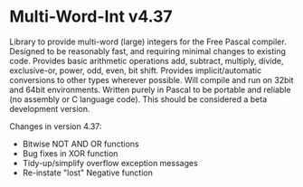 # Multi-Word-Int v4.37
Library to provide multi-word (large) integers for the Free Pascal compiler.
Designed to be reasonably fast, and requiring minimal changes to existing code.
Provides basic arithmetic operations add, subtract, multiply, divide, exclusive-or, power, odd, even, bit shift.
Provides implicit/automatic conversions to other types wherever possible.
Will compile and run on 32bit and 64bit environments.
Written purely in Pascal to be portable and reliable (no assembly or C language code).
This should be considered a beta development version.

Changes in version 4.37:
- Bitwise NOT AND OR functions
- Bug fixes in XOR function
- Tidy-up/simplify overflow exception messages
- Re-instate "lost" Negative function
